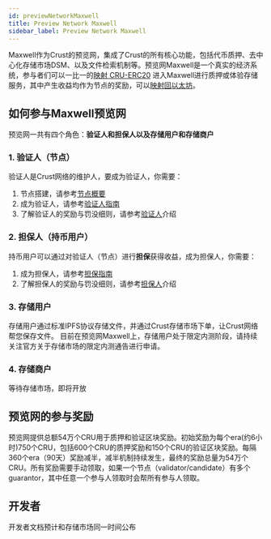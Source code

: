 ```yaml
---
id: previewNetworkMaxwell
title: Preview Network Maxwell
sidebar_label: Preview Network Maxwell
---
```


Maxwell作为Crust的预览网，集成了Crust的所有核心功能，包括代币质押、去中心化存储市场DSM、以及文件检索机制等。预览网Maxwell是一个真实的经济系统，参与者们可以一比一的[映射 CRU-ERC20](claims.md) 进入Maxwell进行质押或体验存储服务，其中产生收益均作为节点的奖励，可以[映射回以太坊](claim-back.md)。


## 如何参与Maxwell预览网

预览网一共有四个角色：**验证人和担保人以及存储用户和存储商户**

### 1. 验证人（节点）

验证人是Crust网络的维护人，要成为验证人，你需要：

1. 节点搭建，请参考[节点概要](node-overview.md)
2. 成为验证人，请参考[验证人指南](validatorGuidance.md)
3. 了解验证人的奖励与罚没细则，请参考[验证人](validator.md)介绍

### 2. 担保人（持币用户）

持币用户可以通过对验证人（节点）进行**担保**获得收益，成为担保人，你需要：

1. 成为担保人，请参考[担保指南](guarantor-guidance.md)
2. 了解担保人的奖励与罚没细则，请参考[担保人](guarantor.md)介绍

### 3. 存储用户

存储用户通过标准IPFS协议存储文件，并通过Crust存储市场下单，让Crust网络帮您保存文件。
目前在预览网Maxwell上，存储用户处于限定内测阶段，请持续关注官方关于存储市场的限定内测通告进行申请。

### 4. 存储商户

等待存储市场，即将开放

## 预览网的参与奖励
预览网提供总额54万个CRU用于质押和验证区块奖励。初始奖励为每个era(约6小时)750个CRU，包括600个CRU的质押奖励和150个CRU的验证区块奖励。每隔360个era（90天）奖励减半，减半机制持续发生，最终的奖励总量为54万个CRU。所有奖励需要手动领取，如果一个节点（validator/candidate）有多个guarantor，其中任意一个参与人领取时会帮所有参与人领取。

## 开发者

开发者文档预计和存储市场同一时间公布
